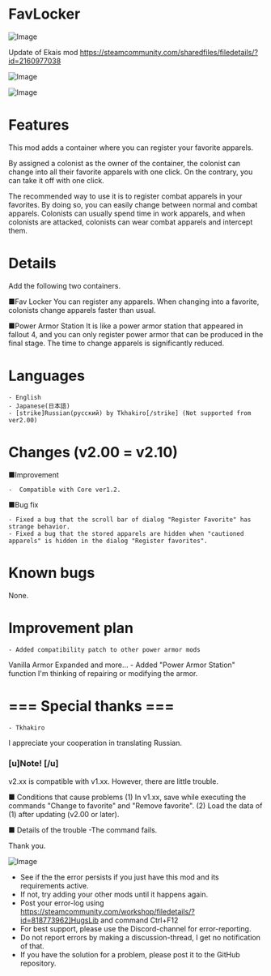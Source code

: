 # FavLocker

![Image](https://i.imgur.com/WAEzk68.png)

Update of Ekais mod
https://steamcommunity.com/sharedfiles/filedetails/?id=2160977038

![Image](https://i.imgur.com/7Gzt3Rg.png)

	
![Image](https://i.imgur.com/NOW7jU1.png)

# Features

This mod adds a container where you can register your favorite apparels.

By assigned a colonist as the owner of the container, the colonist can change into all their favorite apparels with one click.
On the contrary, you can take it off with one click.

The recommended way to use it is to register combat apparels in your favorites.
By doing so, you can easily change between normal and combat apparels.
Colonists can usually spend time in work apparels, and when colonists are attacked, colonists can wear combat apparels and intercept them.



# Details

Add the following two containers.

■Fav Locker
You can register any apparels.
When changing into a favorite, colonists change apparels faster than usual.

■Power Armor Station
It is like a power armor station that appeared in fallout 4, and you can only register power armor that can be produced in the final stage.
The time to change apparels is significantly reduced.

# Languages



	- English
	- Japanese(日本語)
	- [strike]Russian(русский) by Tkhakiro[/strike] (Not supported from ver2.00)




# Changes (v2.00 = v2.10)

■Improvement


	-  Compatible with Core ver1.2.



■Bug fix


	- Fixed a bug that the scroll bar of dialog "Register Favorite" has strange behavior.
	- Fixed a bug that the stored apparels are hidden when "cautioned apparels" is hidden in the dialog "Register favorites".




# Known bugs

None.


# Improvement plan



	- Added compatibility patch to other power armor mods
Vanilla Armor Expanded and more...
	- Added "Power Armor Station" function
I'm thinking of repairing or modifying the armor.




# === Special thanks ===



	- Tkhakiro
I appreciate your cooperation in translating Russian.




### [u]Note! [/u]

v2.xx is compatible with v1.xx.
However, there are little trouble.

■ Conditions that cause problems
(1) In v1.xx, save while executing the commands "Change to favorite" and "Remove favorite".
(2) Load the data of (1) after updating (v2.00 or later).

■ Details of the trouble
-The command fails.

Thank you.

![Image](https://i.imgur.com/Rs6T6cr.png)



-  See if the the error persists if you just have this mod and its requirements active.
-  If not, try adding your other mods until it happens again.
-  Post your error-log using https://steamcommunity.com/workshop/filedetails/?id=818773962]HugsLib and command Ctrl+F12
-  For best support, please use the Discord-channel for error-reporting.
-  Do not report errors by making a discussion-thread, I get no notification of that.
-  If you have the solution for a problem, please post it to the GitHub repository.



